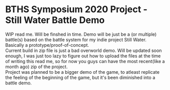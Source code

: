 # BTHS Symposium 2020 Project - Still Water Battle Demo
WIP read me.  Will be finshed in time.
Demo will be just be a (or multiple) battle(s) based on the battle system for my indie project Still Water.  
Basically a prototype/proof-of-concept.  
Current build in zip file is just a bad overworld demo. Will be updated soon enough, I was just too lazy to figure out how to upload the files at the time of writing this read me, so for now you guys can have the most recent(like a month ago) zip of the project.  
Project was planned to be a bigger demo of the game, to atleast replicate the feeling of the beginning of the game, but it's been diminished into a battle demo.  

